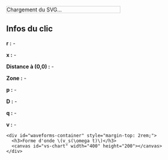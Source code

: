 <!DOCTYPE html>
<html lang="fr">
<head>
<meta charset="UTF-8" />
<title>Research</title>
<style>
  #svg-wrapper {
    border: 1px solid #ccc;
    display: inline-block;
    width: 60%;
    max-width: 60%;
  }

  #svg-wrapper svg {
    display: block;
    width: 100%;
    height: auto;
  }

  #info-panel {
    flex: 1;
    background: #f9f9f9;
    padding: 1rem;
    margin-left: 1rem;
    border: 1px solid #ddd;
  }

  .dot {
    fill: red;
    stroke: black;
    stroke-width: 1px;
  }

  .container {
    display: flex;
    flex-direction: row;
    gap: 1rem;
    margin-top: 2rem;
  }
</style>

<!-- Chart.js CDN -->
<script src="https://cdn.jsdelivr.net/npm/chart.js"></script>

</head>
<body>

<div class="container">
  <div id="svg-wrapper">
    Chargement du SVG...
  </div>

  <div id="info-panel">
    <h2>Infos du clic</h2>
    <p><strong>r :</strong> <span id="x-val">-</span></p>
    <p><strong>x :</strong> <span id="y-val">-</span></p>
    <p><strong>Distance à (0,0) :</strong> <span id="distance">-</span></p>
    <p><strong>Zone :</strong> <span id="zone-val">-</span></p>
    <p><strong>p :</strong> <span id="p-val">-</span></p>
    <p><strong>D :</strong> <span id="d-val">-</span></p>
    <p><strong>q :</strong> <span id="q-val">-</span></p>
    <p><strong>v :</strong> <span id="v-val">-</span></p>

    <div id="waveforms-container" style="margin-top: 2rem;">
      <h3>Forme d'onde \(v_s(\omega t)\)</h3>
      <canvas id="vs-chart" width="400" height="200"></canvas>
    </div>
  </div>
</div>

<script>
const PI = Math.PI;
const frontier = Array.from({ length: 500 }, (_, i) => {
  const theta = (i / 499) * PI;
  const r = (1 / PI) * Math.pow(Math.sin(theta), 2);
  const x = (1 / PI) * (theta - Math.sin(theta) * Math.cos(theta));
  return { theta, x, r };
});

function getFrontierR(xTarget) {
  let left = 0;
  let right = frontier.length - 1;
  while (left < right) {
    const mid = Math.floor((left + right) / 2);
    if (frontier[mid].x < xTarget) {
      left = mid + 1;
    } else {
      right = mid;
    }
  }
  return frontier[left]?.r || 0;
}

// On fixe phi=0 pour ZCS (modifié ici)
function solveZCS(r, x) {
  for (let i = 0; i < 1000; i++) {
    const theta = (i / 999) * PI;
    const sinTh = Math.sin(theta);
    const cosTh = Math.cos(theta);
    const sinTh4 = Math.pow(Math.sin(theta / 2), 4);
    const xTheta = (1 / PI) * (theta - sinTh * cosTh);
    const rTheta = (4 / PI) * ((1 / (4 / (PI * r + 4 * sinTh4))) - sinTh4);
    if (Math.abs(xTheta - x) < 0.005 && Math.abs(rTheta - r) < 0.01) {
      const denom = PI * r + 4 * sinTh4;
      const iVal = 4 / denom;
      const p = (8 * r) / (denom * denom);
      const D = 0.5 - theta / (2 * PI);
      const v = 1 + 2 * (Math.cos(theta) - 1) / denom;
      const phi = 0;  // phi fixé ici
      return { p, D, q: 0, v, theta, phi };
    }
  }
  return null;
}

function solveZVS(r, x) {
  for (let i = 0; i < 1000; i++) {
    const theta = (i / 999) * PI;
    const phiMin = (theta - PI) / 2;
    for (let j = 0; j < 100; j++) {
      const phi = phiMin + (j / 99) * -phiMin;
      const sinTh = Math.sin(theta);
      const sinTerm = Math.sin(theta - 2 * phi);
      const rTh = (1 / PI) * sinTh * sinTerm;
      const xTh = (1 / PI) * (theta - sinTh * Math.cos(theta - 2 * phi));
      if (Math.abs(rTh - r) < 0.01 && Math.abs(xTh - x) < 0.01) {
        const p = (2 / PI) * (sinTh * sinTerm) / Math.pow(Math.cos(phi) - Math.cos(phi - theta), 2);
        const D = 0.5 - theta / (2 * PI);
        const q = (1 - Math.cos(phi)) / (1 + Math.cos(phi - theta));
        return { p, D, q, v: 0, theta, phi };
      }
    }
  }
  return null;
}

// Chart.js global variable
let vsChart = null;

// Fonction calcul de vs(omega t) selon tableau et paramètres
function computeVsWaveform(theta, phi, I, Vdc = 10, Cs = 1e-6, points = 200) {
  const data = [];
  const omegaTValues = [];
  const PI = Math.PI;
  const interval = (2 * PI) / points;

  for (let i = 0; i <= points; i++) {
    const omegaT = i * interval;
    omegaTValues.push(omegaT);

    let vsValue = 0;

    if (omegaT >= 0 && omegaT < PI - theta) {
      vsValue = 0;
    } else if (omegaT >= PI - theta && omegaT < PI) {
      vsValue = (-I / (omegaT * Cs)) * (Math.cos(phi - theta) + Math.cos(omegaT + phi));
    } else if (omegaT >= PI && omegaT < 2 * PI - theta) {
      vsValue = 2 * Vdc;
    } else if (omegaT >= 2 * PI - theta && omegaT <= 2 * PI) {
      vsValue = 2 * Vdc + (I / (omegaT * Cs)) * (Math.cos(phi - theta) - Math.cos(omegaT + phi));
    }
    data.push(vsValue);
  }

  return { omegaTValues, data };
}

// Création / mise à jour du graphique
function updateVsChart(theta, phi, I) {
  const ctx = document.getElementById('vs-chart').getContext('2d');
  const { omegaTValues, data } = computeVsWaveform(theta, phi, I);

  if (vsChart) {
    vsChart.data.labels = omegaTValues.map(v => v.toFixed(2));
    vsChart.data.datasets[0].data = data;
    vsChart.update();
  } else {
    vsChart = new Chart(ctx, {
      type: 'line',
      data: {
        labels: omegaTValues.map(v => v.toFixed(2)),
        datasets: [{
          label: 'v_s(ωt)',
          data: data,
          borderColor: 'blue',
          fill: false,
          tension: 0.2,
        }]
      },
      options: {
        responsive: true,
        scales: {
          x: {
            type: 'linear',
            title: { display: true, text: 'ωt (rad)' }
          },
          y: {
            title: { display: true, text: 'v_s(ωt) (V)' }
          }
        }
      }
    });
  }
}

fetch('/assets/img/chart_EF.svg')
  .then(response => response.text())
  .then(svgText => {
    const wrapper = document.getElementById('svg-wrapper');
    wrapper.innerHTML = svgText;

    const svg = wrapper.querySelector('svg');
    svg.setAttribute('id', 'mysvg');

    svg.addEventListener('click', function(evt) {
      const existingDot = svg.querySelector('.dot');
      if (existingDot) svg.removeChild(existingDot);

      const pt = svg.createSVGPoint();
      pt.x = evt.clientX;
      pt.y = evt.clientY;
      const svgPoint = pt.matrixTransform(svg.getScreenCTM().inverse());
      const xPix = svgPoint.x;
      const yPix = svgPoint.y;

      const r = 0.000531 * xPix - 0.1078;
      const x = -0.001022 * yPix + 1.0918;

      const dot = document.createElementNS("http://www.w3.org/2000/svg", "circle");
      dot.setAttribute("cx", xPix);
      dot.setAttribute("cy", yPix);
      dot.setAttribute("r", 5);
      dot.setAttribute("class", "dot");
      svg.appendChild(dot);

      document.getElementById('x-val').textContent = r.toFixed(4);
      document.getElementById('y-val').textContent = x.toFixed(4);
      document.getElementById('distance').textContent = Math.sqrt(r * r + x * x).toFixed(4);

      const frontierR = getFrontierR(x);
      const zone = (r > frontierR) ? "ZCS" : "ZVS";
      document.getElementById('zone-val').textContent = zone;

      let res = null;
      if (zone === "ZCS") {
        res = solveZCS(r, x);
      } else {
        res = solveZVS(r, x);
      }

      if (res) {
        document.getElementById('p-val').textContent = res.p.toFixed(4);
        document.getElementById('d-val').textContent = res.D.toFixed(4);
        document.getElementById('q-val').textContent = res.q.toFixed(4);
        document.getElementById('v-val').textContent = res.v.toFixed(4);

        // theta est dans res, phi aussi
        updateVsChart(res.theta, res.phi, res.p);
      } else {
        document.getElementById('p-val').textContent = "-";
        document.getElementById('d-val').textContent = "-";
        document.getElementById('q-val').textContent = "-";
        document.getElementById('v-val').textContent = "-";

        if (vsChart) {
          vsChart.data.datasets[0].data = [];
          vsChart.update();
        }
      }
    });
  });
</script>

</body>
</html>

